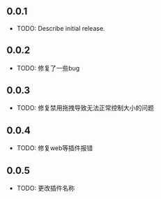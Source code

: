 ## 0.0.1

* TODO: Describe initial release.

## 0.0.2
  * TODO: 修复了一些bug

## 0.0.3
  * TODO:  修复禁用拖拽导致无法正常控制大小的问题

## 0.0.4
  * TODO:  修复web等插件报错

## 0.0.5
  * TODO:  更改插件名称